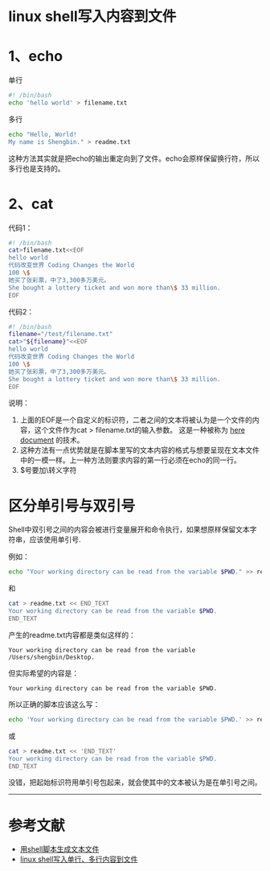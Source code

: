 # linux shell写入内容到文件

# 1、echo
单行
```sh
#! /bin/bash
echo 'hello world' > filename.txt
```
多行
```sh
echo "Hello, World!
My name is Shengbin." > readme.txt
```
这种方法其实就是把echo的输出重定向到了文件。echo会原样保留换行符，所以多行也是支持的。
# 2、cat

代码1：
```sh
#! /bin/bash
cat>filename.txt<<EOF
hello world
代码改变世界 Coding Changes the World
100 \$ 
她买了张彩票，中了3,300多万美元。
She bought a lottery ticket and won more than\$ 33 million.
EOF
```

代码2：
```sh
#! /bin/bash
filename="/test/filename.txt"
cat>"${filename}"<<EOF
hello world
代码改变世界 Coding Changes the World
100 \$ 
她买了张彩票，中了3,300多万美元。
She bought a lottery ticket and won more than\$ 33 million.
EOF
```

说明：
1. 上面的EOF是一个自定义的标识符，二者之间的文本将被认为是一个文件的内容，这个文件作为cat > filename.txt的输入参数。 这是一种被称为 [here document](https://en.wikipedia.org/wiki/Here_document) 的技术。
2. 这种方法有一点优势就是在脚本里写的文本内容的格式与想要呈现在文本文件中的一模一样。上一种方法则要求内容的第一行必须在echo的同一行。
3. $号要加\转义字符

# 区分单引号与双引号
Shell中双引号之间的内容会被进行变量展开和命令执行，如果想原样保留文本字符串，应该使用单引号.

例如：
```sh
echo "Your working directory can be read from the variable $PWD." >> readme.txt
```
和
```sh
cat > readme.txt << END_TEXT
Your working directory can be read from the variable $PWD.
END_TEXT
```
产生的readme.txt内容都是类似这样的：
```
Your working directory can be read from the variable /Users/shengbin/Desktop.
```
但实际希望的内容是：
```
Your working directory can be read from the variable $PWD.
```
所以正确的脚本应该这么写：
```sh
echo 'Your working directory can be read from the variable $PWD.' >> readme.txt
```
或
```sh
cat > readme.txt << 'END_TEXT'
Your working directory can be read from the variable $PWD.
END_TEXT
```
没错，把起始标识符用单引号包起来，就会使其中的文本被认为是在单引号之间。

---
# 参考文献
- [用shell脚本生成文本文件](https://blog.shengbin.me/posts/create-text-file-in-shell-scripts)
- [linux shell写入单行、多行内容到文件](https://www.cnblogs.com/zqifa/p/shell-file-1.html)
